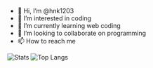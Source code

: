 - 👋 Hi, I’m @hnk1203
- 👀 I’m interested in coding
- 🌱 I’m currently learning web coding
- 💞️ I’m looking to collaborate on programming
- 📫 How to reach me 

![Stats](https://github-readme-stats.vercel.app/api?username=hnk1203&show_icons=true&theme=radical)
![Top Langs](https://github-readme-stats.vercel.app/api/top-langs/?username=hnk1203&layout=compact&theme=radical)
